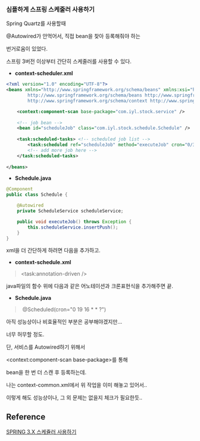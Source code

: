 ### 심플하게 스프링 스케줄러 사용하기

Spring Quartz를 사용할때

@Autowired가 안먹어서, 직접 bean을 찾아 등록해줘야 하는

번거로움이 있었다.

스프링 3버전 이상부터 간단히 스케줄러를 사용할 수 있다.



- **context-scheduler.xml**

```xml
<?xml version="1.0" encoding="UTF-8"?>
<beans xmlns="http://www.springframework.org/schema/beans" xmlns:xsi="http://www.w3.org/2001/XMLSchema-instance" xmlns:task="http://www.springframework.org/schema/task" xmlns:context="http://www.springframework.org/schema/context" xsi:schemaLocation="http://www.springframework.org/schema/task http://www.springframework.org/schema/task/spring-task-4.2.xsd
        http://www.springframework.org/schema/beans http://www.springframework.org/schema/beans/spring-beans.xsd
        http://www.springframework.org/schema/context http://www.springframework.org/schema/context/spring-context-4.2.xsd">

    <context:component-scan base-package="com.iyl.stock.service" />
 
    <!-- job bean -->
    <bean id="scheduleJob" class="com.iyl.stock.schedule.Schedule" />
    
    <task:scheduled-tasks> <!-- scheduled job list -->
        <task:scheduled ref="scheduleJob" method="executeJob" cron="0/30 * * * * ?"/>
        <!-- add more job here -->
    </task:scheduled-tasks>
    
</beans>
```

- **Schedule.java**

```java
@Component
public class Schedule {

    @Autowired
    private ScheduleService scheduleService;

    public void executeJob() throws Exception {
        this.scheduleService.insertPush();
    }
}
```

xml을 더 간단하게 하려면 다음을 추가하고.

- **context-schedule.xml**

> <task:annotation-driven />

java파일의 함수 위에 다음과 같은 어노테이션과 크론표현식을 추가해주면 끝.

- **Schedule.java**

> ​      @Scheduled(cron="0 19 16 * * ?")



아직 성능상이나 비효율적인 부분은 공부해야겠지만...

너무 허무할 정도.



단, 서비스를 Autowired하기 위해서

<context:component-scan base-package>를 통해 

bean을 한 번 더 스캔 후 등록하는데.

나는 context-common.xml에서 위 작업을 이미 해놓고 있어서..

이렇게 해도 성능상이나, 그 외 문제는 없을지 체크가 필요한듯..



## Reference

[SPRING 3.X 스케쥴러 사용하기](http://darkhorizon.tistory.com/316)
